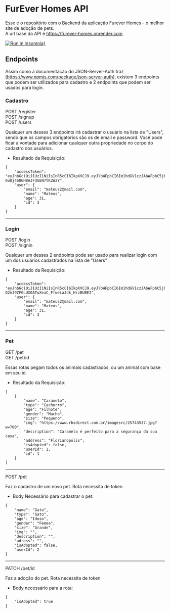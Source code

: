 # FurEver Homes API

Esse é o repositório com o Backend da aplicação Furever Homes - o melhor site de adoção de pets.<br>
A url base da API é https://furever-homes.onrender.com

[![Run in Insomnia}](https://insomnia.rest/images/run.svg)](https://insomnia.rest/run/?label=&uri=)

## Endpoints

Assim como a documentação do JSON-Server-Auth traz (https://www.npmjs.com/package/json-server-auth), existem 3 endpoints que podem ser utilizados para cadastro e 2 endpoints que podem ser usados para login.

### Cadastro

POST /register <br/>
POST /signup <br/>
POST /users

Qualquer um desses 3 endpoints irá cadastrar o usuário na lista de "Users", sendo que os campos obrigatórios são os de email e password.
Você pode ficar a vontade para adicionar qualquer outra propriedade no corpo do cadastro dos usuários.

* Resultado da Requisição:

```
{
	"accessToken": "eyJhbGciOiJIUzI1NiIsInR5cCI6IkpXVCJ9.eyJlbWFpbCI6Im1hdGV1czJAbWFpbC5jb20iLCJpYXQiOjE2ODI5NTAwMDMsImV4cCI6MTY4Mjk1MzYwMywic3ViIjoiMyJ9.QIyrbjKJMkWjEPnutU-0u8j468GH8eJFUGEN7tK2W2Y",
	"user": {
		"email": "mateus2@mail.com",
		"name": "Mateus",
		"age": 31,
		"id": 3
	}
}
```

<hr/>

### Login

POST /login <br/>
POST /signin

Qualquer um desses 2 endpoints pode ser usado para realizar login com um dos usuários cadastrados na lista de "Users"

* Resultado da Requisição:

```
{
	"accessToken": "eyJhbGciOiJIUzI1NiIsInR5cCI6IkpXVCJ9.eyJlbWFpbCI6Im1hdGV1czJAbWFpbC5jb20iLCJpYXQiOjE2ODI5NTAwODgsImV4cCI6MTY4Mjk1MzY4OCwic3ViIjoiMyJ9.BW_F-Q2mJ9ZFGLUX0ATuXeaC_FfweLaJdk_HrzBUBEI",
	"user": {
		"email": "mateus2@mail.com",
		"name": "Mateus",
		"age": 31,
		"id": 3
	}
}
```

<hr/>

### Pet

GET /pet <br/>
GET /pet/id <br/>

Essas rotas pegam todos os animais cadastrados, ou um animal com base em seu id.

* Resultado da Requisição:

```
[
	{
		"name": "Caramelo",
		"type": "Cachorro",
		"age": "Filhote",
		"gender": "Macho",
		"size": "Pequeno",
		"img": "https://www.rbsdirect.com.br/imagesrc/25743537.jpg?w=700",
		"description": "Caramelo é perfeito para a segurança da sua casa",
		"address": "Florianopolis",
		"isAdopted": false,
		"userId": 1,
		"id": 1
	}
]
```	

<hr/>

POST /pet <br/>

Faz o cadastro de um novo pet. Rota necessita de token

* Body Necessário para cadastrar o pet:

```
{
	"name": "Gato",
  	"type": "Gato",
  	"age": "Idoso",
 	"gender": "Femea",
  	"size": "Grande",
	"img": "",
	"description": "",
	"adress": "",
	"isAdopted": false,
	"userId": 2
}
```

<hr/>

PATCH /pet/id

Faz a adoção do pet. Rota necessita de token

* Body necessário para a rota:

```
{
	"isAdopted": true	
}
```
